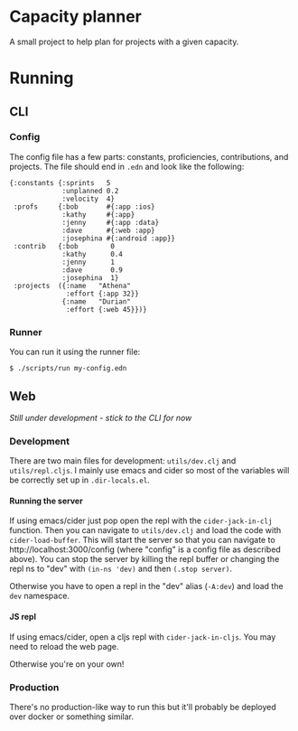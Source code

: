 # Capacity planner
A small project to help plan for projects with a given capacity.

# Running
## CLI
### Config
The config file has a few parts: constants, proficiencies, contributions, and projects. The file should end in `.edn` and look like the following:
```
{:constants {:sprints   5
             :unplanned 0.2
             :velocity  4}
 :profs     {:bob       #{:app :ios}
             :kathy     #{:app}
             :jenny     #{:app :data}
             :dave      #{:web :app}
             :josephina #{:android :app}}
 :contrib   {:bob        0
             :kathy      0.4
             :jenny      1
             :dave       0.9
             :josephina  1}
 :projects  ({:name   "Athena"
              :effort {:app 32}}
             {:name   "Durian"
              :effort {:web 45}})}
```

### Runner
You can run it using the runner file:
```
$ ./scripts/run my-config.edn
```
## Web
*Still under development - stick to the CLI for now*
### Development
There are two main files for development: `utils/dev.clj` and `utils/repl.cljs`. I mainly use emacs and cider so most of the variables will be correctly set up in `.dir-locals.el`.

#### Running the server
If using emacs/cider just pop open the repl with the `cider-jack-in-clj` function. Then you can navigate to `utils/dev.clj` and load the code with `cider-load-buffer`. This will start the server so that you can navigate to http://localhost:3000/config (where "config" is a config file as described above). You can stop the server by killing the repl buffer or changing the repl ns to "dev" with `(in-ns 'dev)` and then `(.stop server)`.

Otherwise you have to open a repl in the "dev" alias (`-A:dev`) and load the `dev` namespace.

#### JS repl
If using emacs/cider, open a cljs repl with `cider-jack-in-cljs`. You may need to reload the web page.

Otherwise you're on your own!

### Production
There's no production-like way to run this but it'll probably be deployed over docker or something similar.
